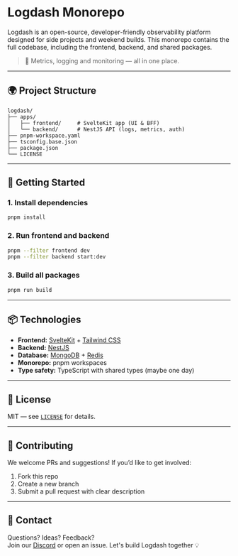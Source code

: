 # Logdash Monorepo

Logdash is an open-source, developer-friendly observability platform designed for side projects and weekend builds. This monorepo contains the full codebase, including the frontend, backend, and shared packages.

> 🧪 Metrics, logging and monitoring — all in one place.

---

## 🌍 Project Structure

```
logdash/
├── apps/
│   ├── frontend/     # SvelteKit app (UI & BFF)
│   └── backend/      # NestJS API (logs, metrics, auth)
├── pnpm-workspace.yaml
├── tsconfig.base.json
├── package.json
└── LICENSE
```

---

## 🚀 Getting Started

### 1. Install dependencies

```bash
pnpm install
```

### 2. Run frontend and backend

```bash
pnpm --filter frontend dev
pnpm --filter backend start:dev
```

### 3. Build all packages

```bash
pnpm run build
```

---

## 📦 Technologies

- **Frontend:** [SvelteKit](https://kit.svelte.dev) + [Tailwind CSS](https://tailwindcss.com)
- **Backend:** [NestJS](https://nestjs.com)
- **Database:** [MongoDB](https://www.mongodb.com) + [Redis](https://redis.io)
- **Monorepo:** pnpm workspaces
- **Type safety:** TypeScript with shared types (maybe one day)

---

## 📄 License

MIT — see [`LICENSE`](./LICENSE) for details.

---

## 🤝 Contributing

We welcome PRs and suggestions! If you’d like to get involved:

1. Fork this repo
2. Create a new branch
3. Submit a pull request with clear description

---

## 💬 Contact

Questions? Ideas? Feedback?  
Join our [Discord](https://discord.gg/naftPW4Hxe) or open an issue. Let's build Logdash together 💡
